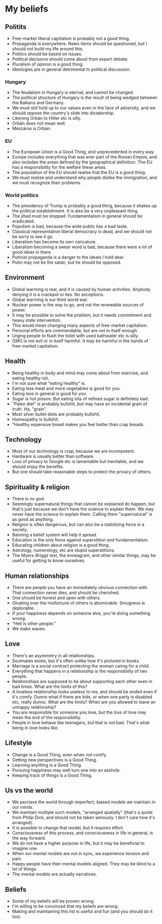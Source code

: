 # My beliefs

## Politits
- Free-market liberal capitalism is probably not a good thing.
- Propaganda is everywhere. News items should be questioned, but I should not build my life around this.
- Politics should be based on issues.
- Political decisions should come about from expert debate.
- Pluralism of opinion is a good thing.
- Ideologies are in general detrimental to political discussion.

### Hungary
- The feudalism in Hungary is eternal, and cannot be changed.
- The political structure of Hungary is the result of being wedged between the Balkans and Germany.
- We must still hold up to our values even in the face of adversity, and we should oppose the country's slide into dictatorship.  
- Likening Orbán to Hitler etc is silly.
- Orbán does not mean well.
- Mészáros is Orbán.

### EU
- The European Union is a Good Thing, and unprecedented in every way.
- Europe includes everything that was ever part of the Roman Empire, and also includes the areas defined by the geographical definition. The EU has a responsibility for the welfare these areas.
- The population of the EU should realise that the EU is a good thing.
- We must realize and understand why people dislike the immigration, and we must recognize their problems.

### World politics
- The presidency of Trump is probably a good thing, because it shakes up the political establishment. It is also be a very unpleasant thing.
- The jihad must be stopped. Fundamentalism in general should be eradicated.
- Populism is bad, because the wide public has a bad taste.
- Classical representative liberal democracy is dead, and we should not be sorry to see it go.
- Liberalism has become its own caricature.
- Liberalism becoming a swear word is bad, because there were a lot of good ideas in there.
- Putinist propaganda is a danger to the ideals I hold dear.
- Putin may not be the satan, but he should be opposed.

## Environment
- Global warming is real, and it is caused by human activities. Anybody denying it is a crackpot or lies. No exceptions.
- Global warming is our third world war. 
- Nuclear power is the way to go, and not the renewable sources of power.
- It may be possible to solve the problem, but it needs commitment and heavy state intervention.
- This would mean changing many aspects of free-market capitalism.
- Personal efforts are commendable, but are not in itself enough.
- Urging people to flush the toilet with used bathwater etc is silly.
- GMO is not evil or in itself harmful. It may be harmful in the hands of free-market capitalism.

## Health
- Being healthy in body and mind may come about from exercise, and eating healthy-ish.
- I'm not sure what "eating healthy" is.
- Eating less meat and more vegetables is good for you.
- Eating less in general is good for you.
- Sugar is not poison. But eating lots of refined sugar is definitely bad.
- "Paleo diet" is probably bullshit, but may have an incidental grain of truth. Ha, "grain".
- Most silver bullet diets are probably bullshit.
- Homeopathy is bullshit.
- "Healthy expensive bread makes you feel better than crap breads.

## Technology
- Most of our technology is crap, because we are incompetent.
- Hardware is usually better than software.
- Loss of privacy to Google etc is lamentable but inevitable, and we should enjoy the benefits.
- But one should take reasonable steps to protect the privacy of others.

## Spirituality & religion
- There is no god.
- Seemingly supernatural things that cannot be explained do happen, but that's just because we don't have the science to explain them. We may never have the science to explain them. Calling them "supernatural" is as good as anything.
- Religion is often dangerous, but can also be a stabilizing force in a society.
- Banning a belief system will help it spread.
- Education is the only force against superstition and fundamentalism.
- Educating children about religion is a good thing. 
- Astrology, numerology, etc are stupid superstitions.
- The Myers-Briggs test, the enneagram, and other similar things, may be useful for getting to know ourselves.

## Human relationships
- There are people you have an immediately obvious connection with. That connection never dies, and should be cherished.
- One should be honest and open with others. 
- Gloating over the misfortune of others is abominable. Smugness is deplorable.
- If your happiness depends on someone else, you're doing something wrong.
- "Hell is other people."
- We make waves.

## Love
- There's an asymmetry in all relationships.
- Soulmates exists, but it's often unlike how it's pictured in books.
- Marriage is a social contract protecting the woman caring for a child.
- Everything that happens in a relationship is the responsibility of two people.
- Relationships are supposed to be about supporting each other even in bad times. What are the limits of this?
- A loveless relationship looks useless to me, and should be ended even if it's comfy. Dunno what if there are kids, or when one party is disabled etc, really dunno. What are the limits? When are you allowed to leave an unhappy relationship?
- You are responsible for someone you love, but the loss of love may mean the end of the responsibility.
- People in love behave like teenagers, but that is not bad. That's what being in love looks like.

## Lifestyle
- Change is a Good Thing, even when not comfy.
- Getting new perspectives is a Good Thing.
- Learning anything is a Good Thing.
- Pursuing happiness may well turn one into an asshole.
- Keeping track of things is a Good Thing.

## Us vs the world
- We percieve the world through imperfect, biased models we maintain in our minds.
- We maintain multiple such models, "arranged spatially" (that's a quote from Philip Dick, and should not be taken seriously. I don't care how it's arranged).
- It is possible to change that model, but it requires effort.
- Consciousness of this process, and consciousness in life in general, is the way forward.
- We do not have a higher purpose in life, but it may be beneficial to imagine one.
- When our mental models are not in sync, we experience tension and pain.
- Happy people have their mental models aligned. They may be blind to a lot of things.
- The mental models are actually narratives.

## Beliefs
- Some of my beliefs will be proven wrong.
- I'm willing to be convinced that my beliefs are wrong.
- Making and maintaining this list is useful and fun (and you should do it too).
